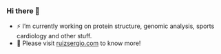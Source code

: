 ### Hi there 👋

- ⚡ I’m currently working on protein structure, genomic analysis, sports cardiology and other stuff.
- 💬 Please visit [ruizsergio.com](http://www.ruizsergio.com) to know more!

<!--
**sruizcarmona/sruizcarmona** is a ✨ _special_ ✨ repository because its `README.md` (this file) appears on your GitHub profile.

Here are some ideas to get you started:

- 🔭 I’m currently working on ...
- 🌱 I’m currently learning ...
- 👯 I’m looking to collaborate on ...
- 🤔 I’m looking for help with ...
- 💬 Ask me about ...
- 📫 How to reach me: ...
- 😄 Pronouns: ...
- ⚡ Fun fact: ...
-->
